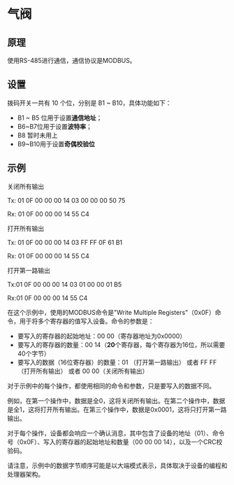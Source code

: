 # 气阀

## 原理

使用RS-485进行通信，通信协议是MODBUS。

## 设置

拨码开关一共有 10 个位，分别是 B1 ~ B10，具体功能如下：

- B1 ~ B5 位用于设置**通信地址**； 
- B6~B7位用于设置**波特率**； 
- B8 暂时未用上 
- B9~B10用于设置**奇偶校验位**

## 示例

关闭所有输出 

Tx: 01 0F 00 00 00 14 03 00 00 00 50 75 

Rx: 01 0F 00 00 00 14 55 C4 

打开所有输出 

Tx: 01 0F 00 00 00 14 03 FF FF 0F 61 B1 

Rx: 01 0F 00 00 00 14 55 C4 

打开第一路输出

Tx:01 0F 00 00 00 14 03 01 00 00 01 B5 

Rx:01 0F 00 00 00 14 55 C4

在这个示例中，使用的MODBUS命令是"Write Multiple Registers"（0x0F）命令，用于将多个寄存器的值写入设备。命令的参数是：

- 要写入的寄存器的起始地址：00 00（寄存器地址为0x0000）
- 要写入的寄存器的数量：00 14（**20**个寄存器，每个寄存器为16位，所以需要40个字节）
- 要写入的数据（16位寄存器）的数量：01 （打开第一路输出） 或者 FF FF（打开所有输出） 或者 00 00（关闭所有输出）

对于示例中的每个操作，都使用相同的命令和参数，只是要写入的数据不同。

例如，在第一个操作中，数据是全0，这将关闭所有输出。在第二个操作中，数据是全1，这将打开所有输出。在第三个操作中，数据是0x0001，这将只打开第一路输出。

对于每个操作，设备都会响应一个确认消息，其中包含了设备的地址（01）、命令号（0x0F）、写入的寄存器的起始地址和数量（00 00 00 14），以及一个CRC校验码。

请注意，示例中的数据字节顺序可能是以大端模式表示，具体取决于设备的编程和处理器架构。
